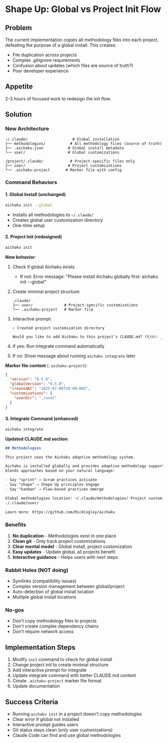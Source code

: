 # Shape Up: Global vs Project Init Flow

## Problem

The current implementation copies all methodology files into each project,
defeating the purpose of a global install. This creates:

- File duplication across projects
- Complex .gitignore requirements
- Confusion about updates (which files are source of truth?)
- Poor developer experience

## Appetite

2-3 hours of focused work to redesign the init flow.

## Solution

### New Architecture

```
~/.claude/                    # Global installation
├── methodologies/           # All methodology files (source of truth)
├── .aichaku.json           # Global install metadata
└── user/                   # Global customizations

/project/.claude/            # Project-specific files only
├── user/                   # Project customizations
└── .aichaku-project       # Marker file with config
```

### Command Behaviors

#### 1. Global Install (unchanged)

```bash
aichaku init --global
```

- Installs all methodologies to `~/.claude/`
- Creates global user customization directory
- One-time setup

#### 2. Project Init (redesigned)

```bash
aichaku init
```

**New behavior**:

1. Check if global Aichaku exists
   - If not: Error message: "Please install Aichaku globally first: aichaku init
     --global"

2. Create minimal project structure:
   ```
   .claude/
   ├── user/              # Project-specific customizations
   └── .aichaku-project   # Marker file
   ```

3. Interactive prompt:
   ```
   ✓ Created project customization directory

   Would you like to add Aichaku to this project's CLAUDE.md? (Y/n): _
   ```

4. If yes: Run integrate command automatically
5. If no: Show message about running `aichaku integrate` later

**Marker file content** (`.aichaku-project`):

```json
{
  "version": "0.5.0",
  "globalVersion": "0.5.0",
  "createdAt": "2025-07-06T20:00:00Z",
  "customizations": {
    "userDir": "./user"
  }
}
```

#### 3. Integrate Command (enhanced)

```bash
aichaku integrate
```

**Updated CLAUDE.md section**:

```markdown
## Methodologies

This project uses the Aichaku adaptive methodology system.

Aichaku is installed globally and provides adaptive methodology support that
blends approaches based on your natural language:

- Say "sprint" → Scrum practices activate
- Say "shape" → Shape Up principles engage
- Say "kanban" → Flow-based practices emerge

Global methodologies location: ~/.claude/methodologies/ Project customizations:
./.claude/user/

Learn more: https://github.com/RickCogley/aichaku
```

### Benefits

1. **No duplication** - Methodologies exist in one place
2. **Clean git** - Only track project customizations
3. **Clear mental model** - Global install, project customization
4. **Easy updates** - Update global, all projects benefit
5. **Interactive guidance** - Helps users with next steps

### Rabbit Holes (NOT doing)

- Symlinks (compatibility issues)
- Complex version management between global/project
- Auto-detection of global install location
- Multiple global install locations

### No-gos

- Don't copy methodology files to projects
- Don't create complex dependency chains
- Don't require network access

## Implementation Steps

1. Modify `init` command to check for global install
2. Change project init to create minimal structure
3. Add interactive prompt for integrate
4. Update integrate command with better CLAUDE.md content
5. Create `.aichaku-project` marker file format
6. Update documentation

## Success Criteria

- Running `aichaku init` in a project doesn't copy methodologies
- Clear error if global not installed
- Interactive prompt guides users
- Git status stays clean (only user customizations)
- Claude Code can find and use global methodologies
